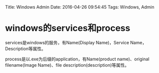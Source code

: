 Title: Windows Admin
Date: 2016-04-26 09:54:45
Tags: Windows, Admin



# windows的services和process

services是windows的服务，有Name(Display Name)，Service Name，Description等属性。

process是以.exe为后缀的application，有Name(product name)、original filename(Image Name)、file description(description)等属性。
